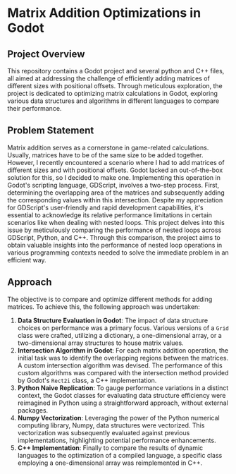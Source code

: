 # Matrix Addition Optimizations in Godot

## Project Overview

This repository contains a Godot project and several python and C++ files, all aimed at addressing the challenge of efficiently adding matrices of different sizes with positional offsets. Through meticulous exploration, the project is dedicated to optimizing matrix calculations in Godot, exploring various data structures and algorithms in different languages to compare their performance.

## Problem Statement

Matrix addition serves as a cornerstone in game-related calculations. Usually, matrices have to be of the same size to be added together. However, I recently encountered a scenario where I had to add matrices of different sizes and with positional offsets. Godot lacked an out-of-the-box solution for this, so I decided to make one.
Implementing this operation in Godot's scripting language, GDScript, involves a two-step process. First, determining the overlapping area of the matrices and subsequently adding the corresponding values within this intersection. 
Despite my appreciation for GDScript's user-friendly and rapid development capabilities, it's essential to acknowledge its relative performance limitations in certain scenarios like when dealing with nested loops. This project delves into this issue by meticulously comparing the performance of nested loops across GDScript, Python, and C++. Through this comparison, the project aims to obtain valuable insights into the performance of nested loop operations in various programming contexts needed to solve the immediate problem in an efficient way.

## Approach

The objective is to compare and optimize different methods for adding matrices. To achieve this, the following approach was undertaken:

1. **Data Structure Evaluation in Godot**: The impact of data structure choices on performance was a primary focus. Various versions of a `Grid` class were crafted, utilizing a dictionary, a one-dimensional array, or a two-dimensional array structures to house matrix values.
2. **Intersection Algorithm in Godot**: For each matrix addition operation, the initial task was to identify the overlapping regions between the matrices. A custom intersection algorithm was devised. The performance of this custom algorithms was compared with the intersection method provided by Godot's `Rect2i` class, a C++ implementation.
3. **Python Naive Replication**: To gauge performance variations in a distinct context, the Godot classes for evaluating data structure efficiency were reimagined in Python using a straightforward approach, without external packages.
4. **Numpy Vectorization**: Leveraging the power of the Python numerical computing library, Numpy, data structures were vectorized. This vectorization was subsequently evaluated against previous implementations, highlighting potential performance enhancements.
5. **C++ Implementation**: Finally to compare the results of dynamic languages to the optimization of a compiled language, a specific class employing a one-dimensional array was reimplemented in C++.
